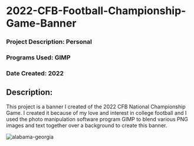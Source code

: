 # 2022-CFB-Football-Championship-Game-Banner

### Project Description: Personal
### Programs Used: GIMP
### Date Created: 2022

## Description:
This project is a banner I created of the 2022 CFB National Championship Game. I created it because of my love and interest in college football and I used the 
photo manipulation software program GIMP to blend various PNG images and text together over a background to create this banner.
   
![alabama-georgia](https://user-images.githubusercontent.com/20212224/215915941-7323e9e4-9f55-45bb-9b13-ed4b0eeb61dd.jpg)
